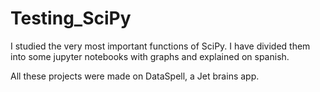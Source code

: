 # Testing_SciPy

I studied the very most important functions of SciPy. I have divided them into some jupyter notebooks with graphs and explained on spanish. 

All these projects were made on DataSpell, a Jet brains app.
